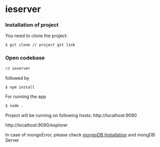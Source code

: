 
# ieserver
### Installation of project

You need to clone the project:

```sh
$ git clone // project git link
```

### Open codebase
```sh
cd ieserver
```
followed by

```sh
$ npm install 
```
For running the app
```sh
$ node .
```
Project will be running on following hosts:
http://localhost:9090

http://localhost:9090/explorer

In case of mongoError, please check [mongoDB Installation](https://docs.mongodb.com/manual/installation/) and mongDB Server
